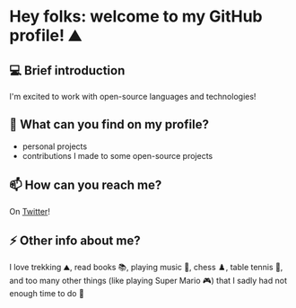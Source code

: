 # Hey folks: welcome to my GitHub profile! ⛰️
## 💻 Brief introduction
I'm excited to work with open-source languages and technologies!

## 🔭 What can you find on my profile?
- personal projects
- contributions I made to some open-source projects

## 📫 How can you reach me?
On [Twitter](https://twitter.com/rbianchidev)!

## ⚡ Other info about me?
I love trekking ⛰️, read books 📚, playing music 🎹, chess ♟️, table tennis 🏓, and too many other things (like playing Super Mario 🎮) that I sadly had not enough time to do 🤣
